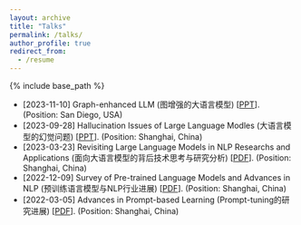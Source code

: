 ```yaml
---
layout: archive
title: "Talks"
permalink: /talks/
author_profile: true
redirect_from:
  - /resume
---
```


{% include base_path %}

<!-- Talks
====== -->
* [2023-11-10] Graph-enhanced LLM (图增强的大语言模型) [[PPT](../files/LLM.pptx)]. (Position: San Diego, USA)
* [2023-09-28] Hallucination Issues of Large Language Modles (大语言模型的幻觉问题) [[PPT](../files/深入浅出大模型的幻觉问题.pptx)]. (Position: Shanghai, China)
* [2023-03-23] Revisiting Large Language Models in NLP Researchs and Applications (面向大语言模型的背后技术思考与研究分析) [[PDF](../files/%E9%9D%A2%E5%90%91%E5%A4%A7%E8%A7%84%E6%A8%A1%E8%AF%AD%E8%A8%80%E6%A8%A1%E5%9E%8B%E6%8A%80%E6%9C%AF%E8%83%8C%E5%90%8E%E7%9A%84%E6%80%9D%E8%80%83%EF%BC%88wjn%2023-03-23%EF%BC%89.pptx)]. (Position: Shanghai, China)
* [2022-12-09] Survey of Pre-trained Language Models and Advances in NLP (预训练语言模型与NLP行业进展) [[PDF](../files/%E9%A2%84%E8%AE%AD%E7%BB%83%E8%AF%AD%E8%A8%80%E6%A8%A1%E5%9E%8B%E4%B8%8ENLP%E8%A1%8C%E4%B8%9A%E8%BF%9B%E5%B1%95%EF%BC%88%E7%8E%8B%E5%98%89%E5%AE%81%EF%BC%8922-12-09.pptx)]. (Position: Shanghai, China)
* [2022-03-05] Advances in Prompt-based Learning (Prompt-tuning的研究进展) [[PDF](../files/prompt-tuning%E7%A0%94%E7%A9%B6%E8%BF%9B%E5%B1%95.pptx)]. (Position: Shanghai, China)
